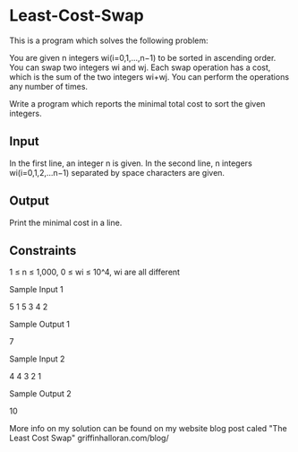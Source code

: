 # Least-Cost-Swap

This is a program which solves the following problem:

You are given n integers wi(i=0,1,...,n−1) to be sorted in ascending order. You can swap two integers wi and wj. Each swap operation has a cost, which is the sum of the two integers wi+wj. You can perform the operations any number of times.

Write a program which reports the minimal total cost to sort the given integers.

Input
----------
In the first line, an integer n is given. In the second line, n integers wi(i=0,1,2,...n−1) separated by space characters are given.

Output
---------
Print the minimal cost in a line.

Constraints
---------
1 ≤ n ≤ 1,000,
0 ≤ wi ≤ 10^4,
wi are all different


Sample Input 1

5
1 5 3 4 2

Sample Output 1

7

Sample Input 2

4
4 3 2 1

Sample Output 2

10

More info on my solution can be found on my website blog post caled "The Least Cost Swap" griffinhalloran.com/blog/
